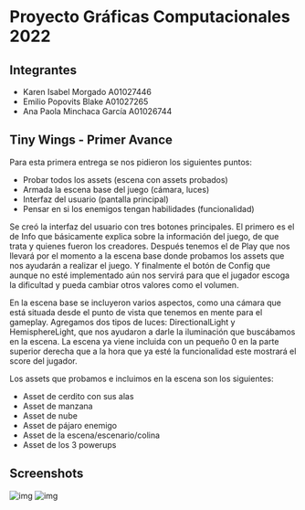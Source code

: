 # Proyecto Gráficas Computacionales 2022

## Integrantes
* Karen Isabel Morgado A01027446
* Emilio Popovits Blake A01027265
* Ana Paola Minchaca García A01026744

## Tiny Wings - Primer Avance
Para esta primera entrega se nos pidieron los siguientes puntos:

- Probar todos los assets (escena con assets probados)
- Armada la escena base del juego (cámara, luces)
- Interfaz del usuario (pantalla principal)
- Pensar en si los enemigos tengan habilidades (funcionalidad)

Se creó la interfaz del usuario con tres botones principales. El primero es el de Info que básicamente explica sobre la información del juego, de que trata y quienes fueron los creadores. Después tenemos el de Play que nos llevará por el momento a la escena base donde probamos los assets que nos ayudarán a realizar el juego. Y finalmente el botón de Config que aunque no esté implementado aún nos servirá para que el jugador escoga la dificultad y pueda cambiar otros valores como el volumen.

En la escena base se incluyeron varios aspectos, como una cámara que está situada desde el punto de vista que tenemos en mente para el gameplay. Agregamos dos tipos de luces: DirectionalLight y HemisphereLight, que nos ayudaron a darle la iluminación que buscábamos en la escena. La escena ya viene incluida con un pequeño 0 en la parte superior derecha que a la hora que ya esté la funcionalidad este mostrará el score del jugador. 

Los assets que probamos e incluimos en la escena son los siguientes:
* Asset de cerdito con sus alas
* Asset de manzana
* Asset de nube
* Asset de pájaro enemigo
* Asset de la escena/escenario/colina
* Asset de los 3 powerups

## Screenshots
![img](https://cdn.discordapp.com/attachments/555541223260160004/973025792407764992/Captura_de_Pantalla_2022-05-08_a_las_19.55.33.png)
![img](https://cdn.discordapp.com/attachments/555541223260160004/973041646025457674/Captura_de_Pantalla_2022-05-08_a_las_20.59.56.png)

